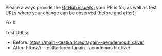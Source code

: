 Please always provide the [GitHub issue(s)](../issues) your PR is for, as well as test URLs where your change can be observed (before and after):

Fix #<gh-issue-id>

Test URLs:
- Before: https://main--testkarlcreditagain--aemdemos.hlx.live/
- After: https://<branch>--testkarlcreditagain--aemdemos.hlx.live/
